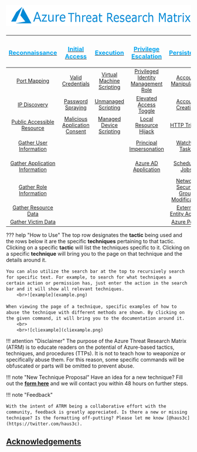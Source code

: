 # <center>![AzureLogo](AzureLogo.png)</center>


|[<h3 style="color: #00A4EF">**Reconnaissance**</h3>](Reconnaissance/Reconnaissance.md)|[<h3 style="color: #00A4EF">**Initial Access**</h3>](InitialAccess/InitialAccess.md)|[<h3 style="color: #00A4EF">**Execution**</h3>](Execution/Execution.md)|[<h3 style="color: #00A4EF">**Privilege Escalation**</h3>](PrivilegeEscalation/PrivEsc.md)|[<h3 style="color: #00A4EF">**Persistence**</h3>](Persistence/Persistence.md)         |[<h3 style="color: #00A4EF">**Credential Access**</h3>](CredentialAccess/CredentialAccess.md)|[<h3 style="color: #00A4EF">**Impact**</h3>](Impact/Impact.md)          |
|:--------------------------------------------------:|:-----------------------------------:|:-----------------------------------:|:----------------------------------------------------------------------------------------------------------------------------------------------------------------:|:--------------------------------------------------:|:---------------------------------------------------------:|:------------------------------------------------------:|
|[Port Mapping](Reconnaissance/AZT101/AZT101.md)                  |[Valid Credentials](InitialAccess/AZT201/AZT201.md)             |[Virtual Machine Scripting](Execution/AZT301/AZT301.md)|[Privileged Identity Management Role](PrivilegeEscalation/AZT401/AZT401.md)|[Account Manipulation](Persistence/AZT501/AZT501.md)                      |[Steal Managed Identity JsonWebToken](CredentialAccess/AZT601/AZT601.md)  |[SAS URI Generation](Impact/AZT701/AZT701.md)   |
|[IP Discovery](Reconnaissance/AZT102/AZT102.md)                  |[Password Spraying](InitialAccess/AZT202/AZT202.md)             |[Unmanaged Scripting](Execution/AZT302/AZT302.md)      |[Elevated Access Toggle ](PrivilegeEscalation/AZT402/AZT402.md)            |[Account Creation](Persistence/AZT502/AZT502.md)                          |[Steal Service Principal Certificate](CredentialAccess/AZT602/AZT602-1.md)|[File Share Mounting](Impact/AZT702/AZT702-1.md)|
|[Public Accessible Resource](Reconnaissance/AZT103/AZT103.md)    |[Malicious Application Consent](InitialAccess/AZT203/AZT203.md) |[Managed Device Scripting](Execution/AZT303/AZT303.md) |[Local Resource Hijack](PrivilegeEscalation/AZT403/AZT403-1.md)            |[HTTP Trigger](Persistence/AZT503/AZT503.md)                              |[Service Principal Secret Reveal](CredentialAccess/AZT603/AZT603-1.md)    |[Replication](Impact/AZT703/AZT703-1.md)        |
|[Gather User Information](Reconnaissance/AZT104/AZT104.md)       |                                                                |                                                       |[Principal Impersonation](PrivilegeEscalation/AZT404/AZT404.md)            |[Watcher Tasks](Persistence/AZT504/AZT504.md)                             |[Azure KeyVault Dumping](CredentialAccess/AZT604/AZT604.md)               |[Soft-Delete Recovery](Impact/AZT704/AZT704.md) |
|[Gather Application Information](Reconnaissance/AZT105/AZT105.md)|                                                                |                                                       |[Azure AD Application](PrivilegeEscalation/AZT405/AZT405.md)               |[Scheduled Jobs](Persistence/AZT505/AZT505-1.md)                          |[Resource Secret Reveal](CredentialAccess/AZT605/AZT605.md)               |[Azure Backup Delete](Impact/AZT705/AZT705.md)|
|[Gather Role Information](Reconnaissance/AZT106/AZT106.md)       |                                                                |                                                       |                                                                           |[Network Security Group Modification](Persistence/AZT506/AZT506.md)       |                                                                          |                                                      |
|[Gather Resource Data](Reconnaissance/AZT107/AZT107.md)          |                                                                |                                                       |                                                                           |[External Entity Access](Persistence/AZT507/AZT507.md)                    |                                                                          |                                                      |
|[Gather Victim Data](Reconnaissance/AZT108/AZT108.md)            |                                                                |                                                       |                                                                           |[Azure Policy](Persistence/AZT508/AZT508.md)                              |                                                                          |                                                      |

??? help "How to Use"
	The top row designates the **tactic** being used and the rows below it are the specific **techniques** pertaining to that tactic. Clicking on a specific **tactic** will list the techniques specific to it. Clicking on a specific **technique** will bring you to the page on that technique and the details around it. 
 
	You can also utilize the search bar at the top to recursively search for specific text. For example, to search for what techniques a certain action or permission has, just enter the action in the search bar and it will show all relevant techniques.
		<br>![example](example.png)
	
	When viewing the page of a technique, specific examples of how to abuse the technique with different methods are shown. By clicking on the given command, it will bring you to the documentation around it.
		<br>
		<br>![cliexample](cliexample.png)

!!! attention "Disclaimer"
	The purpose of the Azure Threat Research Matrix (ATRM) is to educate readers on the potential of Azure-based tactics, techniques, and procedures (TTPs). It is not to teach how to weaponize or specifically abuse them. For this reason, some specific commands will be obfuscated or parts will be omitted to prevent abuse.  

!!! note "New Technique Proposal"
	Have an idea for a new technique? Fill out the [**form here**](https://forms.office.com/r/MEUgDdqs7D) and we will contact you within 48 hours on further steps. 

!!! note "Feedback"

	With the intent of ATRM being a collaborative effort with the community, feedback is greatly appreciated. Is there a new or missing technique? Is the formatting off-putting? Please let me know [@haus3c](https://twitter.com/haus3c).

## [Acknowledgements](acknowledgments.md)
